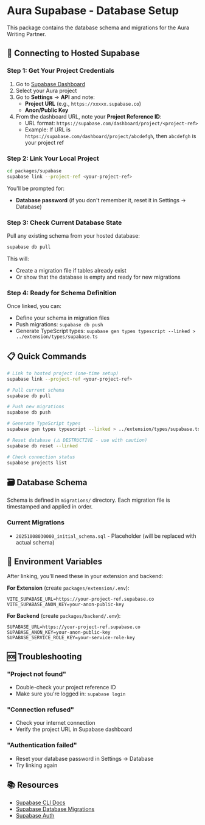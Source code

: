# Aura Supabase - Database Setup

This package contains the database schema and migrations for the Aura Writing Partner.

## 🔗 Connecting to Hosted Supabase

### Step 1: Get Your Project Credentials

1. Go to [Supabase Dashboard](https://supabase.com/dashboard)
2. Select your Aura project
3. Go to **Settings** → **API** and note:
   - **Project URL** (e.g., `https://xxxxx.supabase.co`)
   - **Anon/Public Key**
4. From the dashboard URL, note your **Project Reference ID**:
   - URL format: `https://supabase.com/dashboard/project/<project-ref>`
   - Example: If URL is `https://supabase.com/dashboard/project/abcdefgh`, then `abcdefgh` is your project ref

### Step 2: Link Your Local Project

```bash
cd packages/supabase
supabase link --project-ref <your-project-ref>
```

You'll be prompted for:
- **Database password** (if you don't remember it, reset it in Settings → Database)

### Step 3: Check Current Database State

Pull any existing schema from your hosted database:

```bash
supabase db pull
```

This will:
- Create a migration file if tables already exist
- Or show that the database is empty and ready for new migrations

### Step 4: Ready for Schema Definition

Once linked, you can:
- Define your schema in migration files
- Push migrations: `supabase db push`
- Generate TypeScript types: `supabase gen types typescript --linked > ../extension/types/supabase.ts`

## 📋 Quick Commands

```bash
# Link to hosted project (one-time setup)
supabase link --project-ref <your-project-ref>

# Pull current schema
supabase db pull

# Push new migrations
supabase db push

# Generate TypeScript types
supabase gen types typescript --linked > ../extension/types/supabase.ts

# Reset database (⚠️ DESTRUCTIVE - use with caution)
supabase db reset --linked

# Check connection status
supabase projects list
```

## 🗃️ Database Schema

Schema is defined in `migrations/` directory. Each migration file is timestamped and applied in order.

### Current Migrations

- `20251008030000_initial_schema.sql` - Placeholder (will be replaced with actual schema)

## 🔐 Environment Variables

After linking, you'll need these in your extension and backend:

**For Extension** (create `packages/extension/.env`):
```env
VITE_SUPABASE_URL=https://your-project-ref.supabase.co
VITE_SUPABASE_ANON_KEY=your-anon-public-key
```

**For Backend** (create `packages/backend/.env`):
```env
SUPABASE_URL=https://your-project-ref.supabase.co
SUPABASE_ANON_KEY=your-anon-public-key
SUPABASE_SERVICE_ROLE_KEY=your-service-role-key
```

## 🆘 Troubleshooting

### "Project not found"
- Double-check your project reference ID
- Make sure you're logged in: `supabase login`

### "Connection refused"
- Check your internet connection
- Verify the project URL in Supabase dashboard

### "Authentication failed"
- Reset your database password in Settings → Database
- Try linking again

## 📚 Resources

- [Supabase CLI Docs](https://supabase.com/docs/guides/cli)
- [Supabase Database Migrations](https://supabase.com/docs/guides/cli/local-development#database-migrations)
- [Supabase Auth](https://supabase.com/docs/guides/auth)

